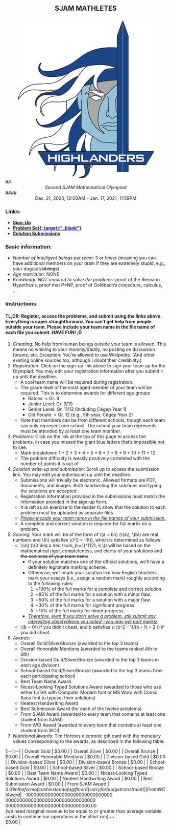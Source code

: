 ## <center> SJAM MATHLETES </center>
<center>
    <img src="assets/images/highlandernobg.png" alt="SJAM Logo">
</center>
## <center> <i> Second SJAM Mathematical Olympiad </i> </center>
#### <center> Dec. 21, 2020, 12:00AM – Jan. 17, 2021, 11:59PM </center>

### Links:
 - <b><ins style="color:blue;">[Sign-Up](https://forms.gle/VrC7EFbLhy2YMEvk7)</ins></b>
 - <b><ins style="color:blue;">[Problem Set](assets/pdfs/2020-2021/SJAMMO/hi.pdf){: target="_blank"}</ins></b>
 - <b><ins style="color:blue;">[Solution Submissions](https://forms.gle/RXbA8CeKqibeRyGD7)</ins></b>

### Basic information:
 - *Number of intelligent beings per team:* 3 or fewer (meaning you can have additional members on your team if they are extremely stupid, e.g., your dog/cat/~~siblings~~)
 - *Age restriction:* NONE
 - *Knowledge NOT required to solve the problems:* proof of the Riemann Hypothesis, proof that P=NP, proof of Goldbach’s conjecture, calculus, …

### Instructions:
#### TL;DR: Register, access the problems, and submit using the links above. Everything is super straightforward. You can’t get help from people outside your team. Please include your team name in the file name of each file you submit. HAVE FUN! ;D
1. *Cheating:* No help from human beings outside your team is allowed. This means no whining to your mommy/daddy, no posting on discussion forums, etc. Exception: You’re allowed to use Wikipedia. (And other existing online sources too, although I doubt their credibility.)
2. *Registration:* Click on the sign-up link above to sign your team up for the Olympiad. You may edit your registration information after you submit it up until the deadline.
    - A cool team name will be required during registration.
    - The grade level of the most aged member of your team will be required. This is to determine awards for different age groups
        - Babies: < Gr. 9
        - Junior Level: Gr. 9/10
        - Senior Level: Gr. 11/12 (including Cégep Year 1)
        - Old People: > Gr. 12 (e.g., 5th year, Cégep Year 2)
    - Note that members can be from different schools, though each team can only represent one school. The school your team represents must be attended by at least one team member.
3. *Problems:* Click on the link at the top of this page to access the problems, in case you missed the giant blue letters that’s impossible not to see.
    - Mark breakdown: 1 + 2 + 3 + 4 + 5 + 6 + 7 + 8 + 9 + 10 + 11 + 12
    - The problem difficulty is weakly positively correlated with the number of points it is out of
4. *Solution write-up and submission:* Scroll up to access the submission link. You may edit your submission up until the deadline.
    - Submissions will trivially be electronic. Allowed formats are PDF, documents, and images. Both handwriting the solutions and typing the solutions are accepted.
    - Registration information provided in the submissions must match the information provided in the sign-up form.
    - It is left as an exercise to the reader to show that the solution to each problem must be uploaded as separate files.
    - <i><ins>Please include your team name in the file names of your submission.</ins></i>
    - A complete and correct solution is required for full marks on a problem.
5. *Scoring:* Your mark will be of the form of \\(a + bi\\) (\\(a\\), \\(b\\) are real numbers and \\(i\\) satisfies \\(i^2 = -1\\)), which is determined as follows:
    - \\(a\\) (\\(0 \leq a \leq \sum_{k=1}^{12}\, k \\)) will be based on the mathematical rigor, completeness, and clarity of your solutions ~~and the coolness of your team name~~
        - If your solution matches one of the official solutions, we’ll have a definitely legitimate marking scheme.
        - Otherwise, we’ll mark your solution like how English teachers mark your essays (i.e., assign a random mark) roughly according to the following rules:
            1. ~100% of the full marks for a complete and correct solution.
            2. ~85% of the full marks for a solution with a minor flaw.
            3. ~50% of the full marks for a solution with a major flaw.
            4. ~30% of the full marks for significant progress.
            5. ~15% of the full marks for minor progress.
        - <i><ins>Therefore, even if you don’t solve a problem, still submit any interesting observations you noted--you may get part marks!</ins></i>
    - \\(b = 0\\) if you didn’t cheat, and b satisfies \\( (b^2 - 1)/(b - 1) = 2 \\) if you did cheat.
6. *Awards:*
    - Overall Gold/Silver/Bronze (awarded to the top 3 teams)
    - Overall Honorable Mentions (awarded to the teams ranked 4th to 6th)
    - Division-based Gold/Silver/Bronze (awarded to the top 3 teams in each age division)
    - School-based Gold/Silver/Bronze (awarded to the top 3 teams from each participating school)
    - Best Team Name Award
    - Nicest-Looking Typed Solutions Award (awarded to those who use either LaTeX with Computer Modern font or MS Word with Comic Sans font to typeset their solutions)
    - Neatest Handwriting Award
    - Best Submission Award (for each of the twelve problems)
    - From SJAM Award (awarded to every team that contains at least one student from SJAM)
    - From WCI Award (awarded to every team that contains at least one student from WCI)
7. *Nutritional Awards:* Tim Hortons electronic gift card with the monetary values corresponding to the awards, as described in the following table:

|:--|:--|
| Overall Gold | $0.00 |
| Overall Silver | $0.00 |
| Overall Bronze | $0.00 |
| Overall Honorable Mentions | $0.00 |
| Division-based Gold | $0.00 |
| Division-based Silver | $0.00 |
| Division-based Bronze | $0.00 |
| School-based Gold | $0.00 |
| School-based Silver | $0.00 |
| School-based Bronze | $0.00 |
| Best Team Name Award | $0.00 |
| Nicest-Looking Typed Solutions Award | $0.00 |
| Neatest Handwriting Award | $0.00 |
| Best Submission Award | $0.00 |
| From SJAM Award | $0.01 in the form of cash instead of a gift card (sorry for budget constraint) |
| From WCI Award | ~~$-1000000000000000000000000000000<br>00000000000000000000000000000000<br>000000000000000000000000000000.00<br> (we need marginal revenue to be equal to or greater than average variable costs to continue our operations in the short run)~~ <br> $0.00 |

